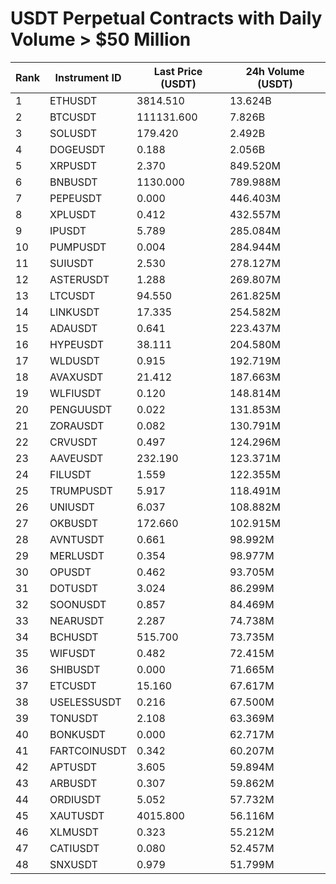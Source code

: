# USDT Perpetual Contracts with Daily Volume > $50 Million

| Rank | Instrument ID | Last Price (USDT) | 24h Volume (USDT) |
|------|---------------|-------------------|-------------------|
| 1 | ETHUSDT | 3814.510 | 13.624B |
| 2 | BTCUSDT | 111131.600 | 7.826B |
| 3 | SOLUSDT | 179.420 | 2.492B |
| 4 | DOGEUSDT | 0.188 | 2.056B |
| 5 | XRPUSDT | 2.370 | 849.520M |
| 6 | BNBUSDT | 1130.000 | 789.988M |
| 7 | PEPEUSDT | 0.000 | 446.403M |
| 8 | XPLUSDT | 0.412 | 432.557M |
| 9 | IPUSDT | 5.789 | 285.084M |
| 10 | PUMPUSDT | 0.004 | 284.944M |
| 11 | SUIUSDT | 2.530 | 278.127M |
| 12 | ASTERUSDT | 1.288 | 269.807M |
| 13 | LTCUSDT | 94.550 | 261.825M |
| 14 | LINKUSDT | 17.335 | 254.582M |
| 15 | ADAUSDT | 0.641 | 223.437M |
| 16 | HYPEUSDT | 38.111 | 204.580M |
| 17 | WLDUSDT | 0.915 | 192.719M |
| 18 | AVAXUSDT | 21.412 | 187.663M |
| 19 | WLFIUSDT | 0.120 | 148.814M |
| 20 | PENGUUSDT | 0.022 | 131.853M |
| 21 | ZORAUSDT | 0.082 | 130.791M |
| 22 | CRVUSDT | 0.497 | 124.296M |
| 23 | AAVEUSDT | 232.190 | 123.371M |
| 24 | FILUSDT | 1.559 | 122.355M |
| 25 | TRUMPUSDT | 5.917 | 118.491M |
| 26 | UNIUSDT | 6.037 | 108.882M |
| 27 | OKBUSDT | 172.660 | 102.915M |
| 28 | AVNTUSDT | 0.661 | 98.992M |
| 29 | MERLUSDT | 0.354 | 98.977M |
| 30 | OPUSDT | 0.462 | 93.705M |
| 31 | DOTUSDT | 3.024 | 86.299M |
| 32 | SOONUSDT | 0.857 | 84.469M |
| 33 | NEARUSDT | 2.287 | 74.738M |
| 34 | BCHUSDT | 515.700 | 73.735M |
| 35 | WIFUSDT | 0.482 | 72.415M |
| 36 | SHIBUSDT | 0.000 | 71.665M |
| 37 | ETCUSDT | 15.160 | 67.617M |
| 38 | USELESSUSDT | 0.216 | 67.500M |
| 39 | TONUSDT | 2.108 | 63.369M |
| 40 | BONKUSDT | 0.000 | 62.717M |
| 41 | FARTCOINUSDT | 0.342 | 60.207M |
| 42 | APTUSDT | 3.605 | 59.894M |
| 43 | ARBUSDT | 0.307 | 59.862M |
| 44 | ORDIUSDT | 5.052 | 57.732M |
| 45 | XAUTUSDT | 4015.800 | 56.116M |
| 46 | XLMUSDT | 0.323 | 55.212M |
| 47 | CATIUSDT | 0.080 | 52.457M |
| 48 | SNXUSDT | 0.979 | 51.799M |
